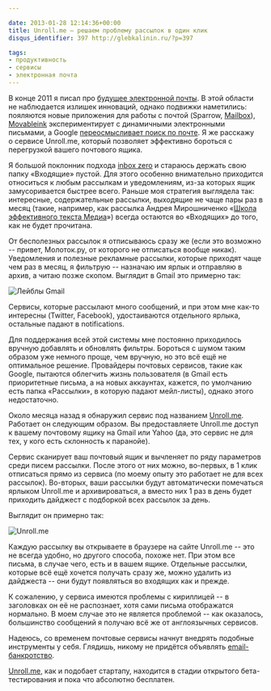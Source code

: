 ```yaml
---

date: 2013-01-28 12:14:36+00:00
title: Unroll.me — решаем проблему рассылок в один клик
disqus_identifier: 397 http://glebkalinin.ru/?p=397

tags:
- продуктивность
- сервисы
- электронная почта
---
```


В конце 2011 я писал про [будущее электронной почты](http://glebkalinin.ru/rethink-email/). В этой области не наблюдается излишек инноваций, однако подвижки наметились: пояляются новые приложения для работы с почтой (Sparrow, [Mailbox](http://www.mailboxapp.com/)), [Movableink](http://movableink.com/) экспериментирует с динамичными электронными письмами, а Google [переосмысливает поиск по почте](https://www.google.com/experimental/gmailfieldtrial). Я же расскажу о сервисе Unroll.me, который позволяет эффективно бороться с перегрузкой вашего почтового ящика.

Я большой поклонник подхода [inbox zero](http://inboxzero.com/) и стараюсь держать свою папку «Входящие» пустой. Для этого особенно внимательно приходится относиться к любым рассылкам и уведомлениям, из-за которых ящик замусоривается быстрее всего. Раньше моя стратегия выглядела так: интересные, содержательные рассылки, выходящие не чаще пары раз в месяц (такие, например, как рассылка Андрея Мирошниченко «[Школа эффективного текста Медиа](http://www.aka-media.ru/)») всегда остаются во «Входящих» до того, как не будет прочитана.

От бесполезных рассылок я отписываюсь сразу же (если это возможно -- привет, Молоток.ру, от которого не отписаться вообще никак). Уведомления и полезные рекламные рассылки, которые приходят чаще чем раз в месяц, я фильтрую -- назначаю им ярлык и отправляю в архив, а читаю позже скопом. Выглядит в Gmail это примерно так:

![Лейблы Gmail](http://raum7linodewp.s3.amazonaws.com/wp-content/uploads/2013/01/Screen-Shot-2013-01-28-at-2.24.05-PM.png)

Сервисы, которые рассылают много сообщений, и при этом мне как-то интересны (Twitter, Facebook), удостаиваются отдельного ярлыка, остальные падают в notifications.

Для поддержания всей этой системы мне постоянно приходилось вручную добавлять и обновлять фильтры. Бороться с шумом таким образом уже немного проще, чем вручную, но это всё ещё не оптимальное решение. Провайдеры почтовых сервисов, такие как Google, пытаются облегчить жизнь пользователя (в Gmail есть приоритетные письма, а на новых аккаунтах, кажется, по умолчанию есть папка «Рассылки», в которую падают мейл-листы), однако этого недостаточно.

Около месяца назад я обнаружил сервис под названием [Unroll.me](http://unroll.me). Работает он следующим образом. Вы предоставляете Unroll.me доступ к вашему почтовому ящику на Gmail или Yahoo (да, это сервис не для тех, у кого есть склонность к паранойе).

Сервис сканирует ваш почтовый ящик и вычленяет по ряду параметров среди писем рассылки. После этого от них можно, во-первых, в 1 клик отписаться прямо из сервиса (по моему опыту это работает не для всех рассылок). Во-вторых, ваши рассылки будут автоматически помечаться ярлыком Unroll.me и архивироваться, а вместо них 1 раз в день будет приходить дайджест с подборкой всех рассылок за день.

Выглядит он примерно так:

![Unroll.me](http://raum7linodewp.s3.amazonaws.com/featured/2013/01/Screen-Shot-2013-01-28-at-3.16.53-PM-500x393.png)

Каждую рассылку вы открываете в браузере на сайте Unroll.me -- это не всегда удобно, но другого способа, похоже нет. При этом все письма, в случае чего, есть и в вашем ящике. Отдельные рассылки, которые всё ещё хочется получать сразу же, можно удалить из дайджеста -- они будут появляться во входящих как и прежде.

К сожалению, у сервиса имеются проблемы с кириллицей -- в заголовках он её не распознает, хотя сами письма отображатся нормально. В моем случае это не является проблемой -- как оказалось, большинство сообщений я получаю всё же от англоязычных сервисов.

Надеюсь, со временем почтовые сервисы начнут внедрять подобные инструменты у себя. Глядишь, никому не придётся объявлять [email-банкротство](http://en.wikipedia.org/wiki/Email_bankruptcy). 

[Unroll.me](http://unroll.me/), как и подобает стартапу, находится в стадии открытого бета-тестирования и пока что абсолютно бесплатен.
